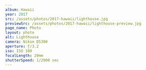 ```yaml
---
album: Hawaii
year: 2017
src: /assets/photos/2017-hawaii/lighthouse.jpg
previewSrc: /assets/photos/2017-hawaii/lighthouse-preview.jpg
page_name: Photo
layout: photo
alt: Lighthouse
camera: Nikon D5300
aperture: ƒ/3.2
iso: ISO 100
focalLength: 20mm
shutterSpeed: 1/2000 sec
---
```

